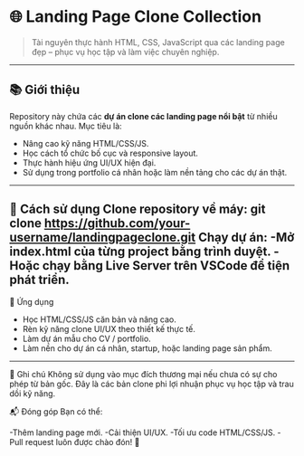 # 🌐 Landing Page Clone Collection

> Tài nguyên thực hành HTML, CSS, JavaScript qua các landing page đẹp – phục vụ học tập và làm việc chuyên nghiệp.

-------------------------------------------------------------------

## 📚 Giới thiệu

Repository này chứa các **dự án clone các landing page nổi bật** từ nhiều nguồn khác nhau. Mục tiêu là:
- Nâng cao kỹ năng HTML/CSS/JS.
- Học cách tổ chức bố cục và responsive layout.
- Thực hành hiệu ứng UI/UX hiện đại.
- Sử dụng trong portfolio cá nhân hoặc làm nền tảng cho các dự án thật.

-------------------------------------------------------------------
🚀 Cách sử dụng
Clone repository về máy:
git clone https://github.com/your-username/landingpageclone.git
Chạy dự án:
-Mở index.html của từng project bằng trình duyệt.
-Hoặc chạy bằng Live Server trên VSCode để tiện phát triển.
-------------------------------------------------------------------
💼 Ứng dụng
- Học HTML/CSS/JS căn bản và nâng cao.
- Rèn kỹ năng clone UI/UX theo thiết kế thực tế.
- Làm dự án mẫu cho CV / portfolio.
- Làm nền cho dự án cá nhân, startup, hoặc landing page sản phẩm.
-------------------------------------------------------------------
📌 Ghi chú
Không sử dụng vào mục đích thương mại nếu chưa có sự cho phép từ bản gốc.
Đây là các bản clone phi lợi nhuận phục vụ học tập và trau dồi kỹ năng.

📬 Đóng góp
Bạn có thể:

-Thêm landing page mới.
-Cải thiện UI/UX.
-Tối ưu code HTML/CSS/JS.
-Pull request luôn được chào đón! 🙌
